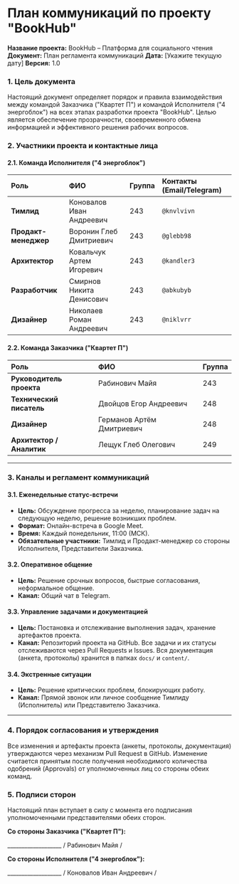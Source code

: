 # План коммуникаций по проекту "BookHub"

**Название проекта:** BookHub – Платформа для социального чтения
**Документ:** План регламента коммуникаций
**Дата:** [Укажите текущую дату]
**Версия:** 1.0

### 1. Цель документа

Настоящий документ определяет порядок и правила взаимодействия между командой Заказчика ("Квартет П") и командой Исполнителя ("4 энергоблок") на всех этапах разработки проекта "BookHub". Целью является обеспечение прозрачности, своевременного обмена информацией и эффективного решения рабочих вопросов.

### 2. Участники проекта и контактные лица

#### 2.1. Команда Исполнителя ("4 энергоблок")

| Роль | ФИО | Группа | Контакты (Email/Telegram) |
| :--- | :--- | :--- | :--- |
| **Тимлид** | Коновалов Иван Андреевич | 243 | `@knvlvivn` |
| **Продакт-менеджер** | Воронин Глеб Дмитриевич | 243 | `@glebb98` |
| **Архитектор** | Ковальчук Артем Игоревич | 243 | `@kandler3` |
| **Разработчик** | Смирнов Никита Денисович | 243 | `@abkubyb` |
| **Дизайнер** | Николаев Роман Андреевич | 243 | `@niklvrr` |

#### 2.2. Команда Заказчика ("Квартет П")

| Роль | ФИО | Группа |
| :--- | :--- | :--- |
| **Руководитель проекта** | Рабинович Майя | 243 |
| **Технический писатель** | Двойцов Егор Андреевич | 248 |
| **Дизайнер** | Германов Артём Дмитриевич | 248 |
| **Архитектор / Аналитик** | Лещук Глеб Олегович | 249 |

---

### 3. Каналы и регламент коммуникаций

#### 3.1. Еженедельные статус-встречи
*   **Цель:** Обсуждение прогресса за неделю, планирование задач на следующую неделю, решение возникших проблем.
*   **Формат:** Онлайн-встреча в Google Meet.
*   **Время:** Каждый понедельник, 11:00 (МСК).
*   **Обязательные участники:** Тимлид и Продакт-менеджер со стороны Исполнителя, Представители Заказчика.

#### 3.2. Оперативное общение
*   **Цель:** Решение срочных вопросов, быстрые согласования, неформальное общение.
*   **Канал:** Общий чат в Telegram.

#### 3.3. Управление задачами и документацией
*   **Цель:** Постановка и отслеживание выполнения задач, хранение артефактов проекта.
*   **Канал:** Репозиторий проекта на GitHub. Все задачи и их статусы отслеживаются через Pull Requests и Issues. Вся документация (анкета, протоколы) хранится в папках `docs/` и `content/`.

#### 3.4. Экстренные ситуации
*   **Цель:** Решение критических проблем, блокирующих работу.
*   **Канал:** Прямой звонок или личное сообщение Тимлиду (Исполнитель) или Представителю Заказчика.

---

### 4. Порядок согласования и утверждения

Все изменения и артефакты проекта (анкеты, протоколы, документация) утверждаются через механизм Pull Request в GitHub. Изменение считается принятым после получения необходимого количества одобрений (Approvals) от уполномоченных лиц со стороны обеих команд.

### 5. Подписи сторон

Настоящий план вступает в силу с момента его подписания уполномоченными представителями обеих сторон.

**Со стороны Заказчика ("Квартет П"):**

___________________ / Рабинович Майя /

**Со стороны Исполнителя ("4 энергоблок"):**

___________________ / Коновалов Иван Андреевич /